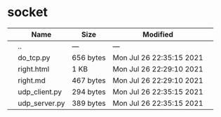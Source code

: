 # socket

<table><thead><tr class="header"><th></th><th>Name</th><th>Size</th><th>Modified</th><th></th></tr></thead><tbody><tr class="odd"><td></td><td><span class="goup">..</span></td><td>—</td><td>—</td><td></td></tr><tr class="even"><td></td><td><span class="name">do_tcp.py</span></td><td>656 bytes</td><td>Mon Jul 26 22:35:15 2021</td><td></td></tr><tr class="odd"><td></td><td><span class="name">right.html</span></td><td>1 KB</td><td>Mon Jul 26 22:29:10 2021</td><td></td></tr><tr class="even"><td></td><td><span class="name">right.md</span></td><td>467 bytes</td><td>Mon Jul 26 22:29:10 2021</td><td></td></tr><tr class="odd"><td></td><td><span class="name">udp_client.py</span></td><td>294 bytes</td><td>Mon Jul 26 22:35:15 2021</td><td></td></tr><tr class="even"><td></td><td><span class="name">udp_server.py</span></td><td>389 bytes</td><td>Mon Jul 26 22:35:15 2021</td><td></td></tr></tbody></table>
